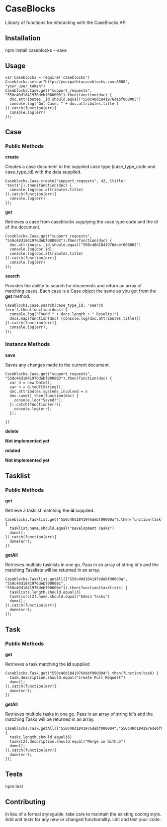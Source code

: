 CaseBlocks
=========

Library of functions for interacting with the CaseBlocks API

## Installation

  npm install caseblocks --save

## Usage

    var Caseblocks = require('caseblocks')
    Caseblocks.setup("http://yourpathtocaseblocks.com:8080", "your_user_token")
    Caseblocks.Case.get("support_requests", "550c40d1841976debf000003").then(function(doc) {
      doc.attributes._id.should.equal("550c40d1841976debf000003")
      console.log("Got Case: " + doc.attributes.title )
    }).catch(function(err){
      console.log(err)
    });

## Case

### Public Methods

**create**

Creates a case document in the supplied case type (case_type_code and case_type_id) with the data supplied.

    Caseblocks.Case.create("support_requests", 42, {title: 'test1'}).then(function(doc) {
      console.log(doc.attributes.title)
    }).catch(function(err){
      console.log(err)
    });


**get**

Retrieves a case from caseblocks supplying the case type code and the id of the document.


    Caseblocks.Case.get("support_requests", "550c40d1841976debf000003").then(function(doc) {
      doc.attributes._id.should.equal("550c40d1841976debf000003")
      console.log(doc.id);
      console.log(doc.attributes.title)
    }).catch(function(err){
      console.log(err)
    });

**search**

Provides the ability to search for docuemnts and return an array of matching cases.  Each case is a Case object the same as you get from the __get__ method.

    Caseblocks.Case.search(case_type_id, 'search term').then(function(docs) {
      console.log("Found " + docs.length + " Results!")
      docs.map(function(doc) {console.log(doc.attributes.title)})
    }).catch(function(err){
      console.log(err);
    });

### Instance Methods

**save**

Saves any changes made to the current document.

    Caseblocks.Case.get("support_requests", "550c40d1841976debf000003").then(function(doc) {
      var d = new Date();
      var n = d.toUTCString();
      doc.attributes.systems_involved = n
      doc.save().then(function(doc) {
        console.log("Saved!");
      }).catch(function(err){
        console.log(err);
      });

    })

**delete**


  **Not implemented yet**

**related**


  **Not implemented yet**


## Tasklist

### Public Methods

**get**

Retrieve a tasklist matching the __id__ supplied.

    Caseblocks.Tasklist.get("550c40d1841976debf00000a").then(function(tasklist) {
      tasklist.name.should.equal("Development Tasks")
      done();
    }).catch(function(err){
      done(err);
    })


**getAll**

Retrieves multiple tasklists in one go.  Pass in an array of string id's and the matching Tasklists will be returned in an array.

    Caseblocks.Tasklist.getAll(["550c40d1841976debf00000a", "550c40d1841976debf00000c", "550c40d1841976debf00000e"]).then(function(tasklists) {
      tasklists.length.should.equal(3)
      tasklists[2].name.should.equal("Admin Tasks")
      done();
    }).catch(function(err){
      done(err);
    });

## Task

### Public Methods

**get**

Retrieves a task matching the __id__ supplied

    Caseblocks.Task.get("550c40d1841976debf000004").then(function(task) {
      task.description.should.equal("Create Pull Request")
      done();
    }).catch(function(err){
      done(err);
    })

**getAll**

Retrieves multiple tasks in one go.  Pass in an array of string id's and the matching Tasks will be returned in an array.

    Caseblocks.Task.getAll(["550c40d1841976debf000004","550c40d1841976debf000005","550c40d1841976debf000006","550c40d1841976debf000007","550c40d1841976debf000008","550c40d1841976debf000009"]).then(function(tasks) {
      tasks.length.should.equal(6)
      tasks[2].description.should.equal("Merge in Github")
      done();
    }).catch(function(err){
      done(err);
    });

## Tests

  npm test

## Contributing

In lieu of a formal styleguide, take care to maintain the existing coding style.
Add unit tests for any new or changed functionality. Lint and test your code.
